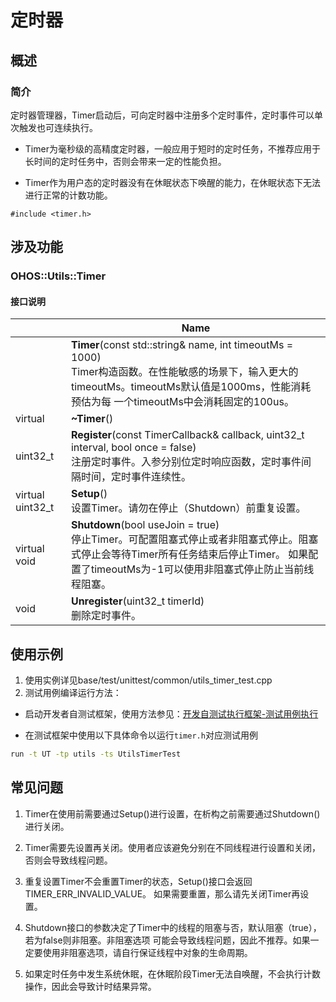 # 定时器
## 概述
### 简介
定时器管理器，Timer启动后，可向定时器中注册多个定时事件，定时事件可以单次触发也可连续执行。

- Timer为毫秒级的高精度定时器，一般应用于短时的定时任务，不推荐应用于长时间的定时任务中，否则会带来一定的性能负担。

- Timer作为用户态的定时器没有在休眠状态下唤醒的能力，在休眠状态下无法进行正常的计数功能。

`#include <timer.h>`

## 涉及功能
### OHOS::Utils::Timer
#### 接口说明
|                | Name           |
| -------------- | -------------- |
| | **Timer**(const std::string& name, int timeoutMs = 1000)<br>Timer构造函数。在性能敏感的场景下，输入更大的timeoutMs。timeoutMs默认值是1000ms，性能消耗预估为每 一个timeoutMs中会消耗固定的100us。  |
| virtual | **~Timer**() |
| uint32_t | **Register**(const TimerCallback& callback, uint32_t interval, bool once = false)<br>注册定时事件。入参分别位定时响应函数，定时事件间隔时间，定时事件连续性。  |
| virtual uint32_t | **Setup**()<br>设置Timer。请勿在停止（Shutdown）前重复设置。  |
| virtual void | **Shutdown**(bool useJoin = true)<br>停止Timer。可配置阻塞式停止或者非阻塞式停止。阻塞式停止会等待Timer所有任务结束后停止Timer。 如果配置了timeoutMs为-1可以使用非阻塞式停止防止当前线程阻塞。  |
| void | **Unregister**(uint32_t timerId)<br>删除定时事件。  |

## 使用示例
1. 使用实例详见base/test/unittest/common/utils_timer_test.cpp
2. 测试用例编译运行方法：

- 启动开发者自测试框架，使用方法参见：[开发自测试执行框架-测试用例执行](https://gitee.com/openharmony/testfwk_developer_test#%E6%B5%8B%E8%AF%95%E7%94%A8%E4%BE%8B%E6%89%A7%E8%A1%8C)

- 在测试框架中使用以下具体命令以运行`timer.h`对应测试用例

```bash
run -t UT -tp utils -ts UtilsTimerTest
```
## 常见问题
1. Timer在使用前需要通过Setup()进行设置，在析构之前需要通过Shutdown()进行关闭。

1. Timer需要先设置再关闭。使用者应该避免分别在不同线程进行设置和关闭，否则会导致线程问题。

1. 重复设置Timer不会重置Timer的状态，Setup()接口会返回TIMER_ERR_INVALID_VALUE。 如果需要重置，那么请先关闭Timer再设置。

1. Shutdown接口的参数决定了Timer中的线程的阻塞与否，默认阻塞（true），若为false则非阻塞。非阻塞选项 可能会导致线程问题，因此不推荐。如果一定要使用非阻塞选项，请自行保证线程中对象的生命周期。

1. 如果定时任务中发生系统休眠，在休眠阶段Timer无法自唤醒，不会执行计数操作，因此会导致计时结果异常。